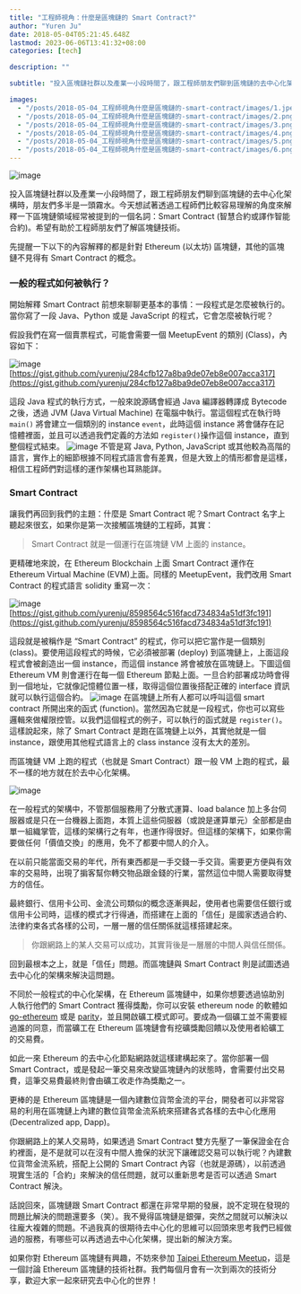 ```yaml
---
title: "工程師視角：什麼是區塊鏈的 Smart Contract?"
author: "Yuren Ju"
date: 2018-05-04T05:21:45.648Z
lastmod: 2023-06-06T13:41:32+08:00
categories: [tech]

description: ""

subtitle: "投入區塊鏈社群以及產業一小段時間了，跟工程師朋友們聊到區塊鏈的去中心化架構時，朋友們多半是一頭霧水。今天想試著透過工程師們比較容易理解的角度來解釋一下區塊鏈領域經常被提到的一個名詞：Smart Contract (智慧合約或譯作智能合約)。希望有助於工程師朋友們了解區塊鏈技術。"

images:
  - "/posts/2018-05-04_工程師視角什麼是區塊鏈的-smart-contract/images/1.jpeg"
  - "/posts/2018-05-04_工程師視角什麼是區塊鏈的-smart-contract/images/2.png"
  - "/posts/2018-05-04_工程師視角什麼是區塊鏈的-smart-contract/images/3.png"
  - "/posts/2018-05-04_工程師視角什麼是區塊鏈的-smart-contract/images/4.png"
  - "/posts/2018-05-04_工程師視角什麼是區塊鏈的-smart-contract/images/5.png"
  - "/posts/2018-05-04_工程師視角什麼是區塊鏈的-smart-contract/images/6.png"
---
```


![image](/posts/2018-05-04_工程師視角什麼是區塊鏈的-smart-contract/images/1.jpeg#layoutTextWidth)

投入區塊鏈社群以及產業一小段時間了，跟工程師朋友們聊到區塊鏈的去中心化架構時，朋友們多半是一頭霧水。今天想試著透過工程師們比較容易理解的角度來解釋一下區塊鏈領域經常被提到的一個名詞：Smart Contract (智慧合約或譯作智能合約)。希望有助於工程師朋友們了解區塊鏈技術。

先提醒一下以下的內容解釋的都是針對 Ethereum (以太坊) 區塊鏈，其他的區塊鏈不見得有 Smart Contract 的概念。

### 一般的程式如何被執行？

開始解釋 Smart Contract 前想來聊聊更基本的事情：一段程式是怎麼被執行的。當你寫了一段 Java、Python 或是 JavaScript 的程式，它會怎麼被執行呢？

假設我們在寫一個賣票程式，可能會需要一個 MeetupEvent 的類別 (Class)，內容如下：

![image](/posts/2018-05-04_工程師視角什麼是區塊鏈的-smart-contract/images/2.png#layoutTextWidth)
[https://gist.github.com/yurenju/284cfb127a8ba9de07eb8e007acca317](https://gist.github.com/yurenju/284cfb127a8ba9de07eb8e007acca317)

這段 Java 程式的執行方式，一般來說源碼會經過 Java 編譯器轉譯成 Bytecode 之後，透過 JVM (Java Virtual Machine) 在電腦中執行。當這個程式在執行時 `main()` 將會建立一個類別的 instance `event`，此時這個 instance 將會儲存在記憶體裡面，並且可以透過我們定義的方法如 `register()`操作這個 instance，直到整個程式結束。
![image](/posts/2018-05-04_工程師視角什麼是區塊鏈的-smart-contract/images/3.png#layoutTextWidth)
不管是寫 Java, Python, JavaScript 或其他較為高階的語言，實作上的細節根據不同程式語言會有差異，但是大致上的情形都會是這樣，相信工程師們對這樣的運作架構也耳熟能詳。

### Smart Contract

讓我們再回到我們的主題：什麼是 Smart Contract 呢？Smart Contract 名字上聽起來很玄，如果你是第一次接觸區塊鏈的工程師，其實：

> Smart Contract 就是一個運行在區塊鏈 VM 上面的 instance。

更精確地來說，在 Ethereum Blockchain 上面 Smart Contract 運作在 Ethereum Virtual Machine (EVM)上面。同樣的 MeetupEvent，我們改用 Smart Contract 的程式語言 solidity 重寫一次：

![image](/posts/2018-05-04_工程師視角什麼是區塊鏈的-smart-contract/images/4.png#layoutTextWidth)
[https://gist.github.com/yurenju/8598564c516facd734834a51df3fc191](https://gist.github.com/yurenju/8598564c516facd734834a51df3fc191)

這段就是被稱作是 “Smart Contract” 的程式，你可以把它當作是一個類別 (class)。要使用這段程式的時候，它必須被部署 (deploy) 到區塊鏈上，上面這段程式會被創造出一個 instance，而這個 instance 將會被放在區塊鏈上。下圖這個 Ethereum VM 則會運行在每一個 Ethereum 節點上面。一旦合約部署成功時會得到一個地址，它就像記憶體位置一樣，取得這個位置後搭配正確的 interface 資訊就可以執行這個合約。
![image](/posts/2018-05-04_工程師視角什麼是區塊鏈的-smart-contract/images/5.png#layoutTextWidth)
在區塊鏈上所有人都可以呼叫這個 smart contract 所開出來的函式 (function)。當然因為它就是一段程式，你也可以寫些邏輯來做權限控管。以我們這個程式的例子，可以執行的函式就是 `register()`。這樣說起來，除了 Smart Contract 是跑在區塊鏈上以外，其實他就是一個 instance，跟使用其他程式語言上的 class instance 沒有太大的差別。

而區塊鏈 VM 上跑的程式（也就是 Smart Contract）跟一般 VM 上跑的程式，最不一樣的地方就在於去中心化架構。

![image](/posts/2018-05-04_工程師視角什麼是區塊鏈的-smart-contract/images/6.png#layoutTextWidth)

在一般程式的架構中，不管那個服務用了分散式運算、load balance 加上多台伺服器或是只在一台機器上面跑，本質上這些伺服器（或說是運算單元）全部都是由單一組織掌管，這樣的架構行之有年，也運作得很好。但這樣的架構下，如果你需要做任何「價值交換」的應用，免不了都要中間人的介入。

在以前只能當面交易的年代，所有東西都是一手交錢一手交貨。需要更方便與有效率的交易時，出現了掮客幫你轉交物品跟金錢的行業，當然這位中間人需要取得雙方的信任。

最終銀行、信用卡公司、金流公司類似的概念逐漸興起，使用者也需要信任銀行或信用卡公司時，這樣的模式才行得通，而搭建在上面的「信任」是國家透過合約、法律約束各式各樣的公司，一層一層的信任關係就這樣搭建起來。

> 你跟網路上的某人交易可以成功，其實背後是一層層的中間人與信任關係。

回到最根本之上，就是「信任」問題。而區塊鏈與 Smart Contract 則是試圖透過去中心化的架構來解決這問題。

不同於一般程式的中心化架構，在 Ethereum 區塊鏈中，如果你想要透過協助別人執行他們的 Smart Contract 獲得獎勵，你可以安裝 ethereum node 的軟體如 [go-ethereum](https://github.com/ethereum/go-ethereum) 或是 [parity](https://www.parity.io/)，並且開啟礦工模式即可。要成為一個礦工並不需要經過誰的同意，而當礦工在 Ethereum 區塊鏈會有挖礦獎勵回饋以及使用者給礦工的交易費。

如此一來 Ethereum 的去中心化節點網路就這樣建構起來了。當你部署一個 Smart Contract，或是發起一筆交易來改變區塊鏈內的狀態時，會需要付出交易費，這筆交易費最終則會由礦工收走作為獎勵之一。

更棒的是 Ethereum 區塊鏈是一個內建數位貨幣金流的平台，開發者可以非常容易的利用在區塊鏈上內建的數位貨幣金流系統來搭建各式各樣的去中心化應用 (Decentralized app, Dapp)。

你跟網路上的某人交易時，如果透過 Smart Contract 雙方先壓了一筆保證金在合約裡面，是不是就可以在沒有中間人擔保的狀況下讓確認交易可以執行呢？內建數位貨幣金流系統，搭配上公開的 Smart Contract 內容（也就是源碼），以前透過現實生活的「合約」來解決的信任問題，就可以重新思考是否可以透過 Smart Contract 解決。

話說回來，區塊鏈跟 Smart Contract 都還在非常早期的發展，說不定現在發現的問題比解決的問題還要多（笑）。我不覺得區塊鏈是銀彈，突然之間就可以解決以往龐大複雜的問題。不過我真的很期待去中心化的思維可以回頭來思考我們已經做過的服務，有哪些可以再透過去中心化架構，提出新的解決方案。

如果你對 Ethereum 區塊鏈有興趣，不妨來參加 [Taipei Ethereum Meetup](https://www.meetup.com/Taipei-Ethereum-Meetup/)，這是一個討論 Ethereum 區塊鏈的技術社群。我們每個月會有一次到兩次的技術分享，歡迎大家一起來研究去中心化的世界！
